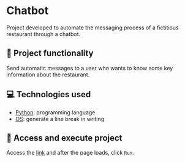 # Chatbot
Project developed to automate the messaging process of a fictitious restaurant through a chatbot.

## 🔨 Project functionality
Send automatic messages to a user who wants to know some key information about the restaurant.

## 💻 Technologies used 
* [Python](https://docs.python.org/pt-br/3/tutorial/): programming language
* [OS](https://docs.python.org/pt-br/3.7/library/os.html): generate a line break in writing

## 📁 Access and execute project
Access the [link](https://replit.com/@ArturColen/Chatbot#main.py) and after the page loads, click `Run`.
